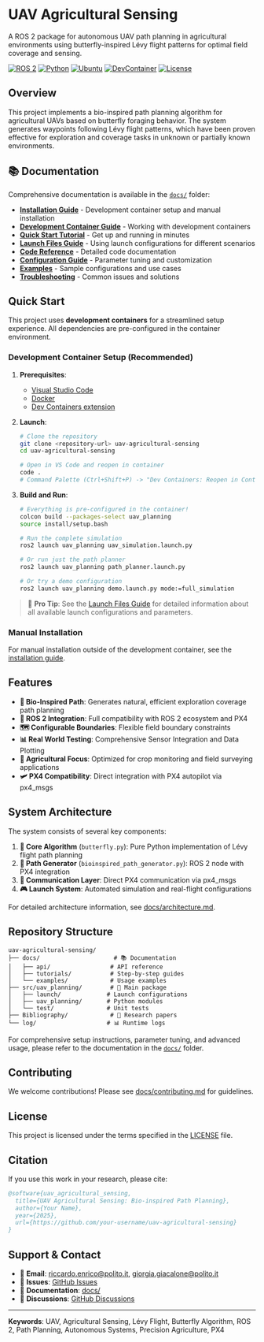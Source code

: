# UAV Agricultural Sensing

A ROS 2 package for autonomous UAV path planning in agricultural environments using butterfly-inspired Lévy flight patterns for optimal field coverage and sensing.

[![ROS 2](https://img.shields.io/badge/ROS-2%20Jazzy-blue)](https://docs.ros.org/en/jazzy/)
[![Python](https://img.shields.io/badge/Python-3.12-green)](https://www.python.org/)
[![Ubuntu](https://img.shields.io/badge/Ubuntu-24.04%20LTS-orange)](https://ubuntu.com/)
[![DevContainer](https://img.shields.io/badge/Dev-Container%20Ready-blue)](https://code.visualstudio.com/docs/remote/containers)
[![License](https://img.shields.io/badge/License-See%20LICENSE-lightgrey)](LICENSE)

## Overview

This project implements a bio-inspired path planning algorithm for agricultural UAVs based on butterfly foraging behavior. The system generates waypoints following Lévy flight patterns, which have been proven effective for exploration and coverage tasks in unknown or partially known environments.

## 📚 Documentation

Comprehensive documentation is available in the [`docs/`](docs/) folder:

- **[Installation Guide](docs/installation.md)** - Development container setup and manual installation
- **[Development Container Guide](docs/devcontainer.md)** - Working with development containers
- **[Quick Start Tutorial](docs/tutorials/quickstart.md)** - Get up and running in minutes
- **[Launch Files Guide](docs/launch_files.md)** - Using launch configurations for different scenarios
- **[Code Reference](docs/api/)** - Detailed code documentation
- **[Configuration Guide](docs/configuration.md)** - Parameter tuning and customization
- **[Examples](docs/examples/)** - Sample configurations and use cases
- **[Troubleshooting](docs/troubleshooting.md)** - Common issues and solutions

## Quick Start

This project uses **development containers** for a streamlined setup experience. All dependencies are pre-configured in the container environment.

### Development Container Setup (Recommended)

1. **Prerequisites**: 
   - [Visual Studio Code](https://code.visualstudio.com/)
   - [Docker](https://docs.docker.com/get-docker/)
   - [Dev Containers extension](https://marketplace.visualstudio.com/items?itemName=ms-vscode-remote.remote-containers)

2. **Launch**:
   ```bash
   # Clone the repository
   git clone <repository-url> uav-agricultural-sensing
   cd uav-agricultural-sensing
   
   # Open in VS Code and reopen in container
   code .
   # Command Palette (Ctrl+Shift+P) -> "Dev Containers: Reopen in Container"
   ```

3. **Build and Run**:
   ```bash
   # Everything is pre-configured in the container!
   colcon build --packages-select uav_planning
   source install/setup.bash
   
   # Run the complete simulation
   ros2 launch uav_planning uav_simulation.launch.py
   
   # Or run just the path planner
   ros2 launch uav_planning path_planner.launch.py
   
   # Or try a demo configuration
   ros2 launch uav_planning demo.launch.py mode:=full_simulation
   ```

> 📖 **Pro Tip**: See the [Launch Files Guide](docs/launch_files.md) for detailed information about all available launch configurations and parameters.

### Manual Installation

For manual installation outside of the development container, see the [installation guide](docs/installation.md).

## Features

- **🦋 Bio-Inspired Path**: Generates natural, efficient exploration coverage path planning
- **🔗 ROS 2 Integration**: Full compatibility with ROS 2 ecosystem and PX4
- **🗺️ Configurable Boundaries**: Flexible field boundary constraints
- **📊 Real World Testing**: Comprehensive Sensor Integration and Data Plotting
- **🌾 Agricultural Focus**: Optimized for crop monitoring and field surveying applications
- **🛩️ PX4 Compatibility**: Direct integration with PX4 autopilot via px4_msgs

## System Architecture

The system consists of several key components:

1. **🧠 Core Algorithm** (`butterfly.py`): Pure Python implementation of Lévy flight path planning
2. **🎯 Path Generator** (`bioinspired_path_generator.py`): ROS 2 node with PX4 integration
3. **📡 Communication Layer**: Direct PX4 communication via px4_msgs
4. **🎮 Launch System**: Automated simulation and real-flight configurations

For detailed architecture information, see [docs/architecture.md](docs/architecture.md).

## Repository Structure

```
uav-agricultural-sensing/
├── docs/                     # 📚 Documentation
│   ├── api/                 # API reference
│   ├── tutorials/           # Step-by-step guides
│   └── examples/            # Usage examples
├── src/uav_planning/        # 🎯 Main package
│   ├── launch/             # Launch configurations
│   ├── uav_planning/       # Python modules
│   └── test/               # Unit tests
├── Bibliography/            # 📖 Research papers
└── log/                    # 📊 Runtime logs
```

For comprehensive setup instructions, parameter tuning, and advanced usage, please refer to the documentation in the [`docs/`](docs/) folder.

## Contributing

We welcome contributions! Please see [docs/contributing.md](docs/contributing.md) for guidelines.

## License

This project is licensed under the terms specified in the [LICENSE](LICENSE) file.

## Citation

If you use this work in your research, please cite:

```bibtex
@software{uav_agricultural_sensing,
  title={UAV Agricultural Sensing: Bio-inspired Path Planning},
  author={Your Name},
  year={2025},
  url={https://github.com/your-username/uav-agricultural-sensing}
}
```

## Support & Contact

- 📧 **Email**: riccardo.enrico@polito.it, giorgia.giacalone@polito.it
- 🐛 **Issues**: [GitHub Issues](https://github.com/your-username/uav-agricultural-sensing/issues)
- 📖 **Documentation**: [docs/](docs/)
- 💬 **Discussions**: [GitHub Discussions](https://github.com/your-username/uav-agricultural-sensing/discussions)

---

**Keywords**: UAV, Agricultural Sensing, Lévy Flight, Butterfly Algorithm, ROS 2, Path Planning, Autonomous Systems, Precision Agriculture, PX4
